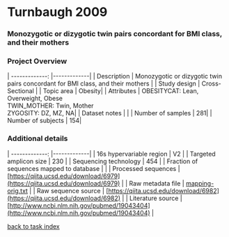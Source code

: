 # Turnbaugh 2009

### Monozygotic or dizygotic twin pairs concordant for BMI class, and their mothers

### Project Overview

| -------------: |-------------|
| Description      | Monozygotic or dizygotic twin pairs concordant for BMI class, and their mothers |
| Study design | Cross-Sectional |
| Topic area | Obesity|
| Attributes | OBESITYCAT: Lean, Overweight, Obese<br/> TWIN_MOTHER: Twin, Mother<br/> ZYGOSITY: DZ, MZ, NA|
| Dataset notes | |
| Number of samples | 281|
| Number of subjects | 154|

### Additional details

| -------------: |-------------|
| 16s hypervariable region | V2 |
| Targeted amplicon size | 230 |
| Sequencing technology | 454 |
| Fraction of sequences mapped to database |  |
| Processed sequences | [https://qiita.ucsd.edu/download/6979](https://qiita.ucsd.edu/download/6979) |
| Raw metadata file | [mapping-orig.txt](./datasets/turnbaugh_twins/mapping-orig.txt) |
| Raw sequence source | [https://qiita.ucsd.edu/download/6982](https://qiita.ucsd.edu/download/6982) |
| Literature source | [http://www.ncbi.nlm.nih.gov/pubmed/19043404](http://www.ncbi.nlm.nih.gov/pubmed/19043404) |

[back to task index](../README.md)